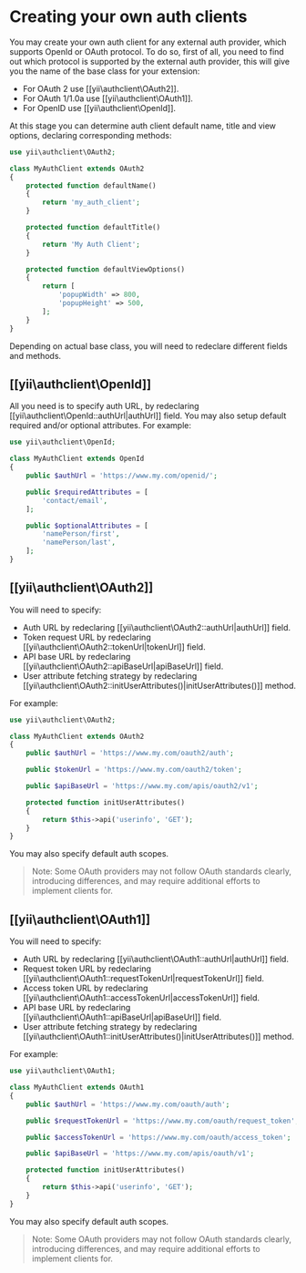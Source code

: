 Creating your own auth clients
==============================

You may create your own auth client for any external auth provider, which supports
OpenId or OAuth protocol. To do so, first of all, you need to find out which protocol is
supported by the external auth provider, this will give you the name of the base class
for your extension:

 - For OAuth 2 use [[yii\authclient\OAuth2]].
 - For OAuth 1/1.0a use [[yii\authclient\OAuth1]].
 - For OpenID use [[yii\authclient\OpenId]].

At this stage you can determine auth client default name, title and view options, declaring
corresponding methods:

```php
use yii\authclient\OAuth2;

class MyAuthClient extends OAuth2
{
    protected function defaultName()
    {
        return 'my_auth_client';
    }

    protected function defaultTitle()
    {
        return 'My Auth Client';
    }

    protected function defaultViewOptions()
    {
        return [
            'popupWidth' => 800,
            'popupHeight' => 500,
        ];
    }
}
```

Depending on actual base class, you will need to redeclare different fields and methods.

## [[yii\authclient\OpenId]]

All you need is to specify auth URL, by redeclaring [[yii\authclient\OpenId::authUrl|authUrl]] field.
You may also setup default required and/or optional attributes.
For example:

```php
use yii\authclient\OpenId;

class MyAuthClient extends OpenId
{
    public $authUrl = 'https://www.my.com/openid/';

    public $requiredAttributes = [
        'contact/email',
    ];

    public $optionalAttributes = [
        'namePerson/first',
        'namePerson/last',
    ];
}
```

## [[yii\authclient\OAuth2]]

You will need to specify:

- Auth URL by redeclaring [[yii\authclient\OAuth2::authUrl|authUrl]] field.
- Token request URL by redeclaring [[yii\authclient\OAuth2::tokenUrl|tokenUrl]] field.
- API base URL by redeclaring [[yii\authclient\OAuth2::apiBaseUrl|apiBaseUrl]] field.
- User attribute fetching strategy by redeclaring [[yii\authclient\OAuth2::initUserAttributes()|initUserAttributes()]] 
method.

For example:

```php
use yii\authclient\OAuth2;

class MyAuthClient extends OAuth2
{
    public $authUrl = 'https://www.my.com/oauth2/auth';

    public $tokenUrl = 'https://www.my.com/oauth2/token';

    public $apiBaseUrl = 'https://www.my.com/apis/oauth2/v1';

    protected function initUserAttributes()
    {
        return $this->api('userinfo', 'GET');
    }
}
```

You may also specify default auth scopes.

> Note: Some OAuth providers may not follow OAuth standards clearly, introducing
  differences, and may require additional efforts to implement clients for.

## [[yii\authclient\OAuth1]]

You will need to specify:

- Auth URL by redeclaring [[yii\authclient\OAuth1::authUrl|authUrl]] field.
- Request token URL by redeclaring [[yii\authclient\OAuth1::requestTokenUrl|requestTokenUrl]] field.
- Access token URL by redeclaring [[yii\authclient\OAuth1::accessTokenUrl|accessTokenUrl]] field.
- API base URL by redeclaring [[yii\authclient\OAuth1::apiBaseUrl|apiBaseUrl]] field.
- User attribute fetching strategy by redeclaring [[yii\authclient\OAuth1::initUserAttributes()|initUserAttributes()]] 
method.

For example:

```php
use yii\authclient\OAuth1;

class MyAuthClient extends OAuth1
{
    public $authUrl = 'https://www.my.com/oauth/auth';

    public $requestTokenUrl = 'https://www.my.com/oauth/request_token';

    public $accessTokenUrl = 'https://www.my.com/oauth/access_token';

    public $apiBaseUrl = 'https://www.my.com/apis/oauth/v1';

    protected function initUserAttributes()
    {
        return $this->api('userinfo', 'GET');
    }
}
```

You may also specify default auth scopes.

> Note: Some OAuth providers may not follow OAuth standards clearly, introducing
  differences, and may require additional efforts to implement clients for.

